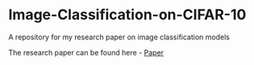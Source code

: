 # Image-Classification-on-CIFAR-10
A repository for my research paper on image classification models

The research paper can be found here - [Paper](https://docs.google.com/document/d/1RYkP2O-7DLpqvbnsWDpmcTMR6BQp7n6mhdH_xg1wmwI/edit?usp=sharing)
